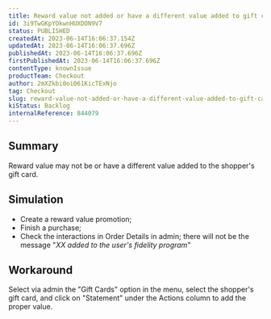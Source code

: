 ```yaml
---
title: Reward value not added or have a different value added to gift card
id: 3i9TwGKpYOkwnHUXDON9V7
status: PUBLISHED
createdAt: 2023-06-14T16:06:37.154Z
updatedAt: 2023-06-14T16:06:37.696Z
publishedAt: 2023-06-14T16:06:37.696Z
firstPublishedAt: 2023-06-14T16:06:37.696Z
contentType: knownIssue
productTeam: Checkout
author: 2mXZkbi0oi061KicTExNjo
tag: Checkout
slug: reward-value-not-added-or-have-a-different-value-added-to-gift-card
kiStatus: Backlog
internalReference: 844079
---
```


## Summary


Reward value may not be or have a different value added to the shopper's gift card.


##

## Simulation



- Create a reward value promotion;
- Finish a purchase;
- Check the interactions in Order Details in admin; there will not be the message "_XX added to the user's fidelity program_"


##

## Workaround


Select via admin the "Gift Cards" option in the menu, select the shopper's gift card, and click on "Statement" under the Actions column to add the proper value.



